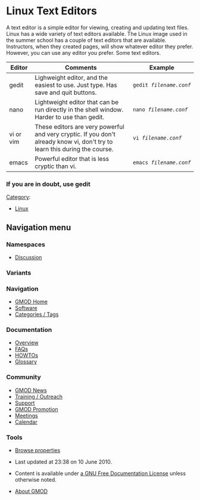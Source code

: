 



<span id="top"></span>




# <span dir="auto">Linux Text Editors</span>









A text editor is a simple editor for viewing, creating and updating text
files. Linux has a wide variety of text editors available. The Linux
image used in the summer school has a couple of text editors that are
available. Instructors, when they created pages, will show whatever
editor they prefer. However, you can use any editor you prefer. Some
text editors.

| Editor | Comments | Example |
|----|----|----|
| gedit | Lighweight editor, and the easiest to use. Just type. Has save and quit buttons. | `gedit `*`filename.conf`* |
| nano | Lightweight editor that can be run directly in the shell window. Harder to use than gedit. | `nano `*`filename.conf`* |
| vi or vim | These editors are very powerful and very cryptic. If you don't already know vi, don't try to learn this during the course. | `vi `*`filename.conf`* |
| emacs | Powerful editor that is less cryptic than vi. | `emacs `*`filename.conf`* |

### <span id="If_you_are_in_doubt.2C_use_gedit" class="mw-headline">If you are in doubt, use gedit</span>




[Category](Special%3ACategories "Special%3ACategories"):

- [Linux](Category%3ALinux "Category%3ALinux")






## Navigation menu



### Namespaces


- <span id="ca-talk"><a href="Talk%3ALinux_Text_Editors" accesskey="t"
  title="Discussion about the content page [t]">Discussion</a></span>


### 

### Variants[](#)








<a href="Main_Page"
style="background-image: url(../images/GMOD-cogs.png);"
title="Visit the main page"></a>


### Navigation



- <span id="n-GMOD-Home">[GMOD Home](Main_Page)</span>
- <span id="n-Software">[Software](GMOD_Components)</span>
- <span id="n-Categories-.2F-Tags">[Categories /
  Tags](Categories)</span>




### Documentation



- <span id="n-Overview">[Overview](Overview)</span>
- <span id="n-FAQs">[FAQs](Category%3AFAQ)</span>
- <span id="n-HOWTOs">[HOWTOs](Category%3AHOWTO)</span>
- <span id="n-Glossary">[Glossary](Glossary)</span>




### Community



- <span id="n-GMOD-News">[GMOD News](GMOD_News)</span>
- <span id="n-Training-.2F-Outreach">[Training /
  Outreach](Training_and_Outreach)</span>
- <span id="n-Support">[Support](Support)</span>
- <span id="n-GMOD-Promotion">[GMOD Promotion](GMOD_Promotion)</span>
- <span id="n-Meetings">[Meetings](Meetings)</span>
- <span id="n-Calendar">[Calendar](Calendar)</span>




### Tools

- <span id="t-smwbrowselink"><a href="Special%3ABrowse/Linux_Text_Editors" rel="smw-browse">Browse
  properties</a></span>



- <span id="footer-info-lastmod">Last updated at 23:38 on 10 June
  2010.</span>
<!-- - <span id="footer-info-viewcount">22,676 page views.</span> -->
- <span id="footer-info-copyright">Content is available under
  <a href="http://www.gnu.org/licenses/fdl-1.3.html" class="external"
  rel="nofollow">a GNU Free Documentation License</a> unless otherwise
  noted.</span>

<!-- -->

- <span id="footer-places-about">[About
  GMOD](GMOD%3AAbout "GMOD%3AAbout")</span>

<!-- -->




